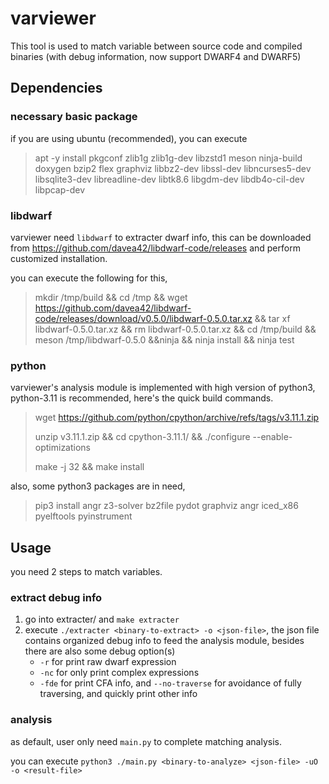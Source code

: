 # varviewer

This tool is used to match variable between source code and compiled binaries (with debug information, now support DWARF4 and DWARF5)

## Dependencies

### necessary basic package
if you are using ubuntu (recommended), you can execute

> apt -y install pkgconf zlib1g zlib1g-dev libzstd1 meson ninja-build doxygen bzip2 flex graphviz libbz2-dev libssl-dev libncurses5-dev libsqlite3-dev libreadline-dev libtk8.6 libgdm-dev libdb4o-cil-dev libpcap-dev


### libdwarf
varviewer need `libdwarf` to extracter dwarf info, this can be downloaded from https://github.com/davea42/libdwarf-code/releases and perform customized installation.

you can execute the following for this,
> mkdir /tmp/build && cd /tmp && wget  https://github.com/davea42/libdwarf-code/releases/download/v0.5.0/libdwarf-0.5.0.tar.xz && tar xf libdwarf-0.5.0.tar.xz && rm libdwarf-0.5.0.tar.xz && cd  /tmp/build && meson /tmp/libdwarf-0.5.0  &&ninja && ninja install && ninja test

### python
varviewer's analysis module is implemented with high version of python3, python-3.11 is recommended, here's the quick build commands.
> wget https://github.com/python/cpython/archive/refs/tags/v3.11.1.zip
>
> unzip v3.11.1.zip && cd cpython-3.11.1/ && ./configure --enable-optimizations
>
> make -j 32 && make install

also, some python3 packages are in need,

> pip3 install angr z3-solver bz2file pydot graphviz angr iced_x86 pyelftools pyinstrument

## Usage
you need 2 steps to match variables.

### extract debug info

1. go into extracter/ and `make extracter`
2. execute `./extracter <binary-to-extract> -o <json-file>`, the json file contains organized debug info to feed the analysis module, besides there are also some debug option(s)
   + `-r` for print raw dwarf expression
   + `-nc` for only print complex expressions
   + `-fde` for print CFA info, and `--no-traverse` for avoidance of fully traversing, and quickly print other info

### analysis

as default, user only need `main.py` to complete matching analysis.

you can execute `python3 ./main.py <binary-to-analyze> <json-file> -uO -o <result-file>`